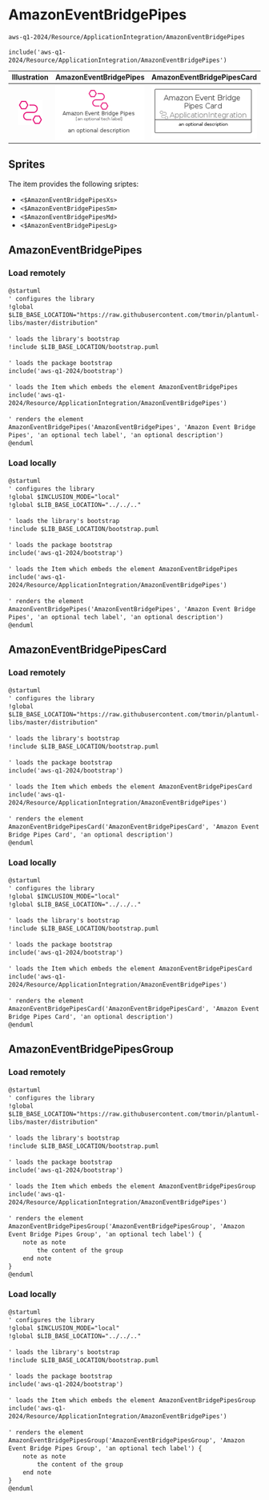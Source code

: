 # AmazonEventBridgePipes


```text
aws-q1-2024/Resource/ApplicationIntegration/AmazonEventBridgePipes
```

```text
include('aws-q1-2024/Resource/ApplicationIntegration/AmazonEventBridgePipes')
```



| Illustration | AmazonEventBridgePipes | AmazonEventBridgePipesCard | AmazonEventBridgePipesGroup |
| :---: | :---: | :---: | :---: |
| ![illustration for Illustration](../../../aws-q1-2024/Resource/ApplicationIntegration/AmazonEventBridgePipes.png) | ![illustration for AmazonEventBridgePipes](../../../aws-q1-2024/Resource/ApplicationIntegration/AmazonEventBridgePipes.Local.png) | ![illustration for AmazonEventBridgePipesCard](../../../aws-q1-2024/Resource/ApplicationIntegration/AmazonEventBridgePipesCard.Local.png) | ![illustration for AmazonEventBridgePipesGroup](../../../aws-q1-2024/Resource/ApplicationIntegration/AmazonEventBridgePipesGroup.Local.png) |



## Sprites
The item provides the following sriptes:

- `<$AmazonEventBridgePipesXs>`
- `<$AmazonEventBridgePipesSm>`
- `<$AmazonEventBridgePipesMd>`
- `<$AmazonEventBridgePipesLg>`





## AmazonEventBridgePipes

### Load remotely
```plantuml
@startuml
' configures the library
!global $LIB_BASE_LOCATION="https://raw.githubusercontent.com/tmorin/plantuml-libs/master/distribution"

' loads the library's bootstrap
!include $LIB_BASE_LOCATION/bootstrap.puml

' loads the package bootstrap
include('aws-q1-2024/bootstrap')

' loads the Item which embeds the element AmazonEventBridgePipes
include('aws-q1-2024/Resource/ApplicationIntegration/AmazonEventBridgePipes')

' renders the element
AmazonEventBridgePipes('AmazonEventBridgePipes', 'Amazon Event Bridge Pipes', 'an optional tech label', 'an optional description')
@enduml
```

### Load locally
```plantuml
@startuml
' configures the library
!global $INCLUSION_MODE="local"
!global $LIB_BASE_LOCATION="../../.."

' loads the library's bootstrap
!include $LIB_BASE_LOCATION/bootstrap.puml

' loads the package bootstrap
include('aws-q1-2024/bootstrap')

' loads the Item which embeds the element AmazonEventBridgePipes
include('aws-q1-2024/Resource/ApplicationIntegration/AmazonEventBridgePipes')

' renders the element
AmazonEventBridgePipes('AmazonEventBridgePipes', 'Amazon Event Bridge Pipes', 'an optional tech label', 'an optional description')
@enduml
```

## AmazonEventBridgePipesCard

### Load remotely
```plantuml
@startuml
' configures the library
!global $LIB_BASE_LOCATION="https://raw.githubusercontent.com/tmorin/plantuml-libs/master/distribution"

' loads the library's bootstrap
!include $LIB_BASE_LOCATION/bootstrap.puml

' loads the package bootstrap
include('aws-q1-2024/bootstrap')

' loads the Item which embeds the element AmazonEventBridgePipesCard
include('aws-q1-2024/Resource/ApplicationIntegration/AmazonEventBridgePipes')

' renders the element
AmazonEventBridgePipesCard('AmazonEventBridgePipesCard', 'Amazon Event Bridge Pipes Card', 'an optional description')
@enduml
```

### Load locally
```plantuml
@startuml
' configures the library
!global $INCLUSION_MODE="local"
!global $LIB_BASE_LOCATION="../../.."

' loads the library's bootstrap
!include $LIB_BASE_LOCATION/bootstrap.puml

' loads the package bootstrap
include('aws-q1-2024/bootstrap')

' loads the Item which embeds the element AmazonEventBridgePipesCard
include('aws-q1-2024/Resource/ApplicationIntegration/AmazonEventBridgePipes')

' renders the element
AmazonEventBridgePipesCard('AmazonEventBridgePipesCard', 'Amazon Event Bridge Pipes Card', 'an optional description')
@enduml
```

## AmazonEventBridgePipesGroup

### Load remotely
```plantuml
@startuml
' configures the library
!global $LIB_BASE_LOCATION="https://raw.githubusercontent.com/tmorin/plantuml-libs/master/distribution"

' loads the library's bootstrap
!include $LIB_BASE_LOCATION/bootstrap.puml

' loads the package bootstrap
include('aws-q1-2024/bootstrap')

' loads the Item which embeds the element AmazonEventBridgePipesGroup
include('aws-q1-2024/Resource/ApplicationIntegration/AmazonEventBridgePipes')

' renders the element
AmazonEventBridgePipesGroup('AmazonEventBridgePipesGroup', 'Amazon Event Bridge Pipes Group', 'an optional tech label') {
    note as note
        the content of the group
    end note
}
@enduml
```

### Load locally
```plantuml
@startuml
' configures the library
!global $INCLUSION_MODE="local"
!global $LIB_BASE_LOCATION="../../.."

' loads the library's bootstrap
!include $LIB_BASE_LOCATION/bootstrap.puml

' loads the package bootstrap
include('aws-q1-2024/bootstrap')

' loads the Item which embeds the element AmazonEventBridgePipesGroup
include('aws-q1-2024/Resource/ApplicationIntegration/AmazonEventBridgePipes')

' renders the element
AmazonEventBridgePipesGroup('AmazonEventBridgePipesGroup', 'Amazon Event Bridge Pipes Group', 'an optional tech label') {
    note as note
        the content of the group
    end note
}
@enduml
```

